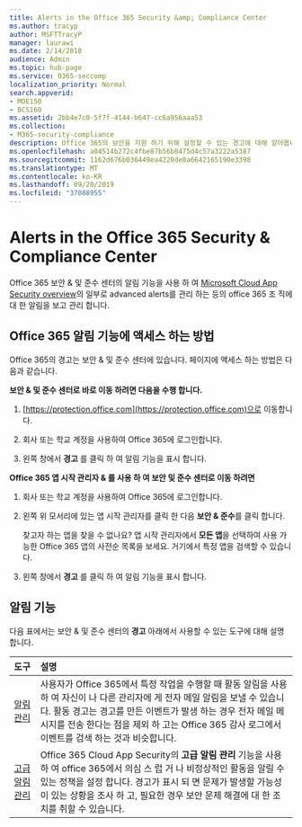 ```yaml
---
title: Alerts in the Office 365 Security &amp; Compliance Center
ms.author: tracyp
author: MSFTTracyP
manager: laurawi
ms.date: 2/14/2018
audience: Admin
ms.topic: hub-page
ms.service: O365-seccomp
localization_priority: Normal
search.appverid:
- MOE150
- BCS160
ms.assetid: 2bb4e7c0-5f7f-4144-b647-cc6a956aaa53
ms.collection:
- M365-security-compliance
description: Office 365의 보안을 지원 하기 위해 설정할 수 있는 경고에 대해 알아봅니다.
ms.openlocfilehash: a04514b272c4fbe87b56b8475d4c57a3222a5387
ms.sourcegitcommit: 1162d676b036449ea4220de8a6642165190e3398
ms.translationtype: MT
ms.contentlocale: ko-KR
ms.lasthandoff: 09/20/2019
ms.locfileid: "37088955"
---
```

# <a name="alerts-in-the-office-365-security-amp-compliance-center"></a>Alerts in the Office 365 Security &amp; Compliance Center

Office 365 보안 &amp; 및 준수 센터의 알림 기능을 사용 하 여 [Microsoft Cloud App Security overview](https://docs.microsoft.com/cloud-app-security/what-is-cloud-app-security)의 일부로 advanced alerts를 관리 하는 등의 office 365 조 직에 대 한 알림을 보고 관리 합니다.
  
## <a name="how-to-get-to-the-office-365-alerts-features"></a>Office 365 알림 기능에 액세스 하는 방법

Office 365의 경고는 보안 &amp; 및 준수 센터에 있습니다. 페이지에 액세스 하는 방법은 다음과 같습니다.
  
 **보안 &amp; 및 준수 센터로 바로 이동 하려면 다음을 수행 합니다.**
  
1. [https://protection.office.com](https://protection.office.com)으로 이동합니다.
    
2. 회사 또는 학교 계정을 사용하여 Office 365에 로그인합니다. 
    
3. 왼쪽 창에서 **경고** 를 클릭 하 여 알림 기능을 표시 합니다. 
    
 **Office 365 앱 시작 관리자 &amp; 를 사용 하 여 보안 및 준수 센터로 이동 하려면**
  
1. 회사 또는 학교 계정을 사용하여 Office 365에 로그인합니다. 
    
2. 왼쪽 위 모서리에 있는 앱 시작 관리자를 클릭 한 다음 **보안 &amp; 준수**를 클릭 합니다.
    
    찾고자 하는 앱을 찾을 수 없나요? 앱 시작 관리자에서 **모든 앱**을 선택하여 사용 가능한 Office 365 앱의 사전순 목록을 보세요. 거기에서 특정 앱을 검색할 수 있습니다. 
    
3. 왼쪽 창에서 **경고** 를 클릭 하 여 알림 기능을 표시 합니다. 
    
## <a name="alerts-features"></a>알림 기능

다음 표에서는 보안 &amp; 및 준수 센터의 **경고** 아래에서 사용할 수 있는 도구에 대해 설명 합니다. 
  
|**도구**|**설명**|
|:-----|:-----|
|[알림 관리](../../compliance/create-activity-alerts.md) <br/> |사용자가 Office 365에서 특정 작업을 수행할 때 활동 알림을 사용 하 여 자신이 나 다른 관리자에 게 전자 메일 알림을 보낼 수 있습니다. 활동 경고는 경고를 만든 이벤트가 발생 하는 경우 전자 메일 메시지를 전송 한다는 점을 제외 하 고는 Office 365 감사 로그에서 이벤트를 검색 하는 것과 비슷합니다.  <br/> |
|[고급 알림 관리](https://docs.microsoft.com/cloud-app-security/what-is-cloud-app-security) <br/> |Office 365 Cloud App Security의 **고급 알림 관리** 기능을 사용 하 여 office 365에서 의심 스 럽 거 나 비정상적인 활동을 알릴 수 있는 정책을 설정 합니다. 경고가 표시 되 면 문제가 발생할 가능성이 있는 상황을 조사 하 고, 필요한 경우 보안 문제 해결에 대 한 조치를 취할 수 있습니다.  <br/> |
   

